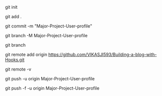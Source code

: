  git init

git add .

git commit -m "Major-Project-User-profile"

git branch -M Major-Project-User-profile

git branch

git remote add origin https://github.com/VIKASJI593/Building-a-blog-with-Hooks.git

git remote -v

git push -u origin Major-Project-User-profile

git push -f -u origin Major-Project-User-profile
    